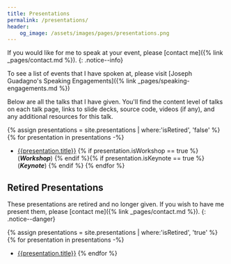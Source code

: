 ```yaml
---
title: Presentations
permalink: /presentations/
header:
    og_image: /assets/images/pages/presentations.png
---
```

If you would like for me to speak at your event, please [contact me]({% link _pages/contact.md %}).
{: .notice--info}

To see a list of events that I have spoken at, please visit [Joseph Guadagno's Speaking Engagements]({% link _pages/speaking-engagements.md %})

Below are all the talks that I have given.
You'll find the content level of talks on each talk page, links to slide decks,
source code, videos (if any), and any additional resources for this talk.

{% assign presentations = site.presentations | where:'isRetired', 'false' %}
{% for presentation in presentations -%}
- [{{presentation.title}}]({{presentation.url}}) {% if presentation.isWorkshop == true %} (***Workshop***) {% endif %}{% if presentation.isKeynote == true %} (***Keynote***) {% endif %}
{% endfor %}

## Retired Presentations

These presentations are retired and no longer given.
If you wish to have me present them, please [contact me]({% link _pages/contact.md %}).
{: .notice--danger}

{% assign presentations = site.presentations | where:'isRetired', 'true' %}
{% for presentation in presentations -%}
- [{{presentation.title}}]({{presentation.url}})
{% endfor %}